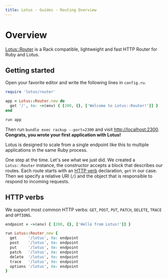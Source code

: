```yaml
---
title: Lotus - Guides - Routing Overview
---
```


# Overview

[Lotus::Router](https://github.com/lotus/router) is a Rack compatible, lightweight and fast HTTP Router for Ruby and Lotus.

## Getting started

Open your favorite editor and write the following lines in `config.ru`.

```ruby
require 'lotus/router'

app = Lotus::Router.new do
  get '/', to: ->(env) { [200, {}, ['Welcome to Lotus::Router!']] }
end

run app
```

Then run `bundle exec rackup --port=2300` and visit [http://localhost:2300](http://localhost:2300).
**Congrats, you wrote your first application with Lotus!**

Lotus is designed to scale from a single endpoint like this to multiple applications in the same Ruby process.

One step at the time.
Let's see what we just did.
We created a `Lotus::Router` instance, the constructor accepts a block that describes our routes.
Each route starts with an [HTTP verb](http://www.w3.org/Protocols/rfc2616/rfc2616-sec9.html) declaration, `get` in our case.
Then we specify a relative URI (`/`) and the object that is responsible to respond to incoming requests.

## HTTP verbs

We support most common HTTP verbs: `GET`, `POST`, `PUT`, `PATCH`, `DELETE`, `TRACE` and `OPTIONS`.

```ruby
endpoint = ->(env) { [200, {}, ['Hello from Lotus!']] }

run Lotus::Router.new {
  get     '/lotus', to: endpoint
  post    '/lotus', to: endpoint
  put     '/lotus', to: endpoint
  patch   '/lotus', to: endpoint
  delete  '/lotus', to: endpoint
  trace   '/lotus', to: endpoint
  options '/lotus', to: endpoint
}
```
